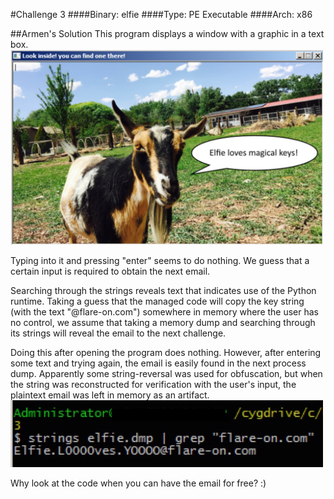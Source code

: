 #Challenge 3
####Binary: elfie
####Type: PE Executable
####Arch: x86

##Armen's Solution
This program displays a window with a graphic in a text box.
<br><img src="imgs/chal3-Elfie.jpg" width="500"></br>

Typing into it and pressing "enter" seems to do nothing.  We guess that a certain input is required to obtain the next email.

Searching through the strings reveals text that indicates use of the Python runtime.  Taking a guess that the managed code will copy the key string (with the text "@flare-on.com") somewhere in memory where the user has no control, we assume that taking a memory dump and searching through its strings will reveal the email to the next challenge.

Doing this after opening the program does nothing.  However, after entering some text and trying again, the email is easily found in the next process dump.  Apparently some string-reversal was used for obfuscation, but when the string was reconstructed for verification with the user's input, the plaintext email was left in memory as an artifact.
<br><img src="imgs/chal3-Solved.jpg" width="500"></br>

Why look at the code when you can have the email for free? :)
